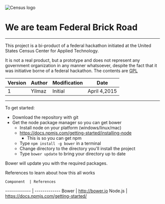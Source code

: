 ![Census logo](http://www.census.gov/etc/designs/census/images/census-logo.png)

# We are team Federal Brick Road
---------------------------------------------------


This project is a bi-product of a federal hackathon initiated at the United States Census Center for Applied Technology.

It is not a real product, but a prototype and does not represent any government organization in any manner whatsoever, despite the fact that it was initiative borne of a federal hackathon.  The contents are [GPL](https://www.gnu.org/licenses/lgpl.html) 

Version | Author   | Modification | Date
--------| -------- | -------------| ------
   1    |  Yilmaz  |  Initial     | April 4,2015



-------------------------------------------------------------


To get started:

* Download the repository with git
* Get the node package manager so you can get bower
	*  Install node on your platform (windows/linux/mac)
	*  <https://docs.npmjs.com/getting-started/installing-node>
		* This is so you can get npm  	
	*  Type `npm install -g bower` in a terminal
	*  Change directory to the directory you'll install the project
	*  Type `bower update` to bring your directory up to date

Bower will update you with the required packages.
	
	
	
	
References to learn about how this all works
	
	Component  | References
------------- | -------------
 Bower        | <http://bower.io>
 Node.js  | <https://docs.npmjs.com/getting-started/>

	
